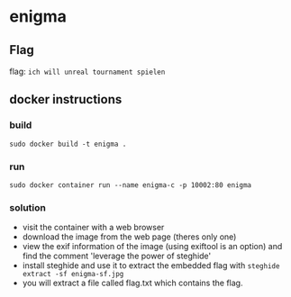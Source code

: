 # enigma
## Flag
flag: `ich will unreal tournament spielen`
## docker instructions
### build
`sudo docker build -t enigma .`
### run
`sudo docker container run --name enigma-c -p 10002:80 enigma`
### solution
* visit the container with a web browser
* download the image from the web page (theres only one)
* view the exif information of the image (using exiftool is an option) and find the comment 'leverage the power of steghide'
* install steghide and use it to extract the embedded flag with `steghide extract -sf enigma-sf.jpg`
* you will extract a file called flag.txt which contains the flag.
